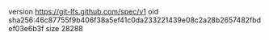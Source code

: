 version https://git-lfs.github.com/spec/v1
oid sha256:46c87755f9b406f38a5ef41c0da233221439e08c2a28b2657482fbdef03e6b3f
size 28288
